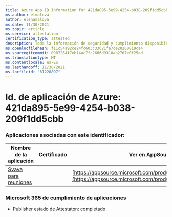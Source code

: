 ```yaml
---
title: Azure App ID Information for 421da895-5e99-4254-b038-209f1dd5cbb
ms.author: elmalova
author: elenamalova
ms.date: 11/30/2021
ms.topic: article
ms.service: attestation
certification_type: attested
description: Toda la información de seguridad y cumplimiento disponible para 421da895-5e99-4254-b038-209f1dd5cbb.
ms.openlocfilehash: f11c54a92ce24fc603c33621fa7ce20260819ca4
ms.sourcegitcommit: 0987264f7eb14ac7fc2666d9310ab2707e0f25ad
ms.translationtype: MT
ms.contentlocale: es-ES
ms.lasthandoff: 11/30/2021
ms.locfileid: "61228897"
---
```

# <a name="azure-app-id-421da895-5e99-4254-b038-209f1ddd5cbb"></a>Id. de aplicación de Azure: 421da895-5e99-4254-b038-209f1dd5cbb


### <a name="apps-associated-with-this-id"></a>Aplicaciones asociadas con este identificador:
| **Nombre de la aplicación** | **Certificado** | **Ver en AppSource** |
|--------------|---------------|-----------------------|
| [Svava para reuniones](https://docs.microsoft.com/microsoft-365-app-certification/forward/WA200001723) |  | [https://appsource.microsoft.com/product/office/WA200001723](https://appsource.microsoft.com/product/office/WA200001723) |

### <a name="microsoft-365-app-compliance-status"></a>Microsoft 365 de cumplimiento de aplicaciones
- Publisher estado de Attestaton: completado
